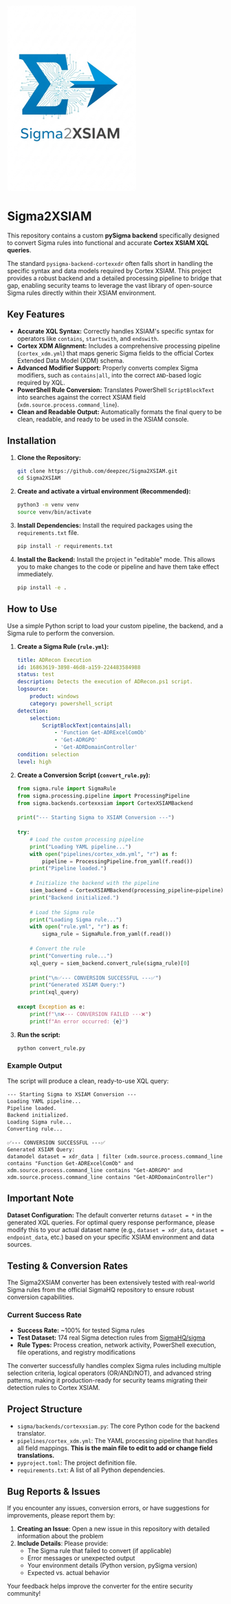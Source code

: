 <img src="logo.png" alt="Sigma2XSIAM Logo" width="300">

#  Sigma2XSIAM

This repository contains a custom **pySigma backend** specifically designed to convert Sigma rules into functional and accurate **Cortex XSIAM XQL queries**.

The standard `pysigma-backend-cortexxdr` often falls short in handling the specific syntax and data models required by Cortex XSIAM. This project provides a robust backend and a detailed processing pipeline to bridge that gap, enabling security teams to leverage the vast library of open-source Sigma rules directly within their XSIAM environment.

## Key Features

* **Accurate XQL Syntax:** Correctly handles XSIAM's specific syntax for operators like `contains`, `startswith`, and `endswith`.
* **Cortex XDM Alignment:** Includes a comprehensive processing pipeline (`cortex_xdm.yml`) that maps generic Sigma fields to the official Cortex Extended Data Model (XDM) schema.
* **Advanced Modifier Support:** Properly converts complex Sigma modifiers, such as `contains|all`, into the correct `AND`-based logic required by XQL.
* **PowerShell Rule Conversion:** Translates PowerShell `ScriptBlockText` into searches against the correct XSIAM field (`xdm.source.process.command_line`).
* **Clean and Readable Output:** Automatically formats the final query to be clean, readable, and ready to be used in the XSIAM console.

## Installation

1.  **Clone the Repository:**
    ```bash
    git clone https://github.com/deepzec/Sigma2XSIAM.git
    cd Sigma2XSIAM
    ```

2.  **Create and activate a virtual environment (Recommended):**
    ```bash
    python3 -m venv venv
    source venv/bin/activate
    ```

3.  **Install Dependencies:**
    Install the required packages using the `requirements.txt` file.
    ```bash
    pip install -r requirements.txt
    ```

4.  **Install the Backend:**
    Install the project in "editable" mode. This allows you to make changes to the code or pipeline and have them take effect immediately.
    ```bash
    pip install -e .
    ```

## How to Use

Use a simple Python script to load your custom pipeline, the backend, and a Sigma rule to perform the conversion.

1.  **Create a Sigma Rule (`rule.yml`):**
    ```yaml
    title: ADRecon Execution
    id: 16863619-3898-46d8-a159-224483584988
    status: test
    description: Detects the execution of ADRecon.ps1 script.
    logsource:
        product: windows
        category: powershell_script
    detection:
        selection:
            ScriptBlockText|contains|all:
                - 'Function Get-ADRExcelComOb'
                - 'Get-ADRGPO'
                - 'Get-ADRDomainController'
    condition: selection
    level: high
    ```

2.  **Create a Conversion Script (`convert_rule.py`):**
    ```python
    from sigma.rule import SigmaRule
    from sigma.processing.pipeline import ProcessingPipeline
    from sigma.backends.cortexxsiam import CortexXSIAMBackend

    print("--- Starting Sigma to XSIAM Conversion ---")

    try:
        # Load the custom processing pipeline
        print("Loading YAML pipeline...")
        with open("pipelines/cortex_xdm.yml", "r") as f:
            pipeline = ProcessingPipeline.from_yaml(f.read())
        print("Pipeline loaded.")

        # Initialize the backend with the pipeline
        siem_backend = CortexXSIAMBackend(processing_pipeline=pipeline)
        print("Backend initialized.")

        # Load the Sigma rule
        print("Loading Sigma rule...")
        with open("rule.yml", "r") as f:
            sigma_rule = SigmaRule.from_yaml(f.read())

        # Convert the rule
        print("Converting rule...")
        xql_query = siem_backend.convert_rule(sigma_rule)[0]

        print("\n✅--- CONVERSION SUCCESSFUL ---✅")
        print("Generated XSIAM Query:")
        print(xql_query)

    except Exception as e:
        print(f"\n❌--- CONVERSION FAILED ---❌")
        print(f"An error occurred: {e}")
    ```

3.  **Run the script:**
    ```bash
    python convert_rule.py
    ```

### Example Output

The script will produce a clean, ready-to-use XQL query:
```
--- Starting Sigma to XSIAM Conversion ---
Loading YAML pipeline...
Pipeline loaded.
Backend initialized.
Loading Sigma rule...
Converting rule...

✅--- CONVERSION SUCCESSFUL ---✅
Generated XSIAM Query:
datamodel dataset = xdr_data | filter (xdm.source.process.command_line contains "Function Get-ADRExcelComOb" and xdm.source.process.command_line contains "Get-ADRGPO" and xdm.source.process.command_line contains "Get-ADRDomainController")
```

## Important Note

**Dataset Configuration:** The default converter returns `dataset = *` in the generated XQL queries. For optimal query response performance, please modify this to your actual dataset name (e.g., `dataset = xdr_data`, `dataset = endpoint_data`, etc.) based on your specific XSIAM environment and data sources.

## Testing & Conversion Rates

The Sigma2XSIAM converter has been extensively tested with real-world Sigma rules from the official SigmaHQ repository to ensure robust conversion capabilities.

### Current Success Rate
- **Success Rate:** ~100% for tested Sigma rules
- **Test Dataset:** 174 real Sigma detection rules from [SigmaHQ/sigma](https://github.com/SigmaHQ/sigma)
- **Rule Types:** Process creation, network activity, PowerShell execution, file operations, and registry modifications

The converter successfully handles complex Sigma rules including multiple selection criteria, logical operators (OR/AND/NOT), and advanced string patterns, making it production-ready for security teams migrating their detection rules to Cortex XSIAM.

## Project Structure

* `sigma/backends/cortexxsiam.py`: The core Python code for the backend translator.
* `pipelines/cortex_xdm.yml`: The YAML processing pipeline that handles all field mappings. **This is the main file to edit to add or change field translations.**
* `pyproject.toml`: The project definition file.
* `requirements.txt`: A list of all Python dependencies.

## Bug Reports & Issues

If you encounter any issues, conversion errors, or have suggestions for improvements, please report them by:

1. **Creating an Issue**: Open a new issue in this repository with detailed information about the problem
2. **Include Details**: Please provide:
   - The Sigma rule that failed to convert (if applicable)
   - Error messages or unexpected output
   - Your environment details (Python version, pySigma version)
   - Expected vs. actual behavior

Your feedback helps improve the converter for the entire security community!
